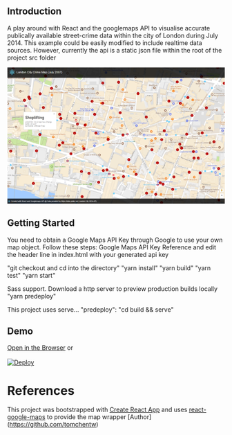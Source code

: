 ## Introduction
A play around with React and the googlemaps API to visualise accurate publically available street-crime data within the city of London during July 2014.
This example could be easily modified to include realtime data sources.  However, currently the api is a static json file within the root of the project src folder

![crime-map-london-city](https://github.com/markhobbs/crime-map-london-city/blob/master/cmlc-thumb.png)

## Getting Started
You need to obtain a Google Maps API Key through Google to use your own map object. Follow these steps: Google Maps API Key Reference and edit the header line in index.html with your generated api key

"git checkout and cd into the directory"
"yarn install"
"yarn build"
"yarn test"
"yarn start"

Sass support.  Download a http server to preview production builds locally "yarn predeploy" 

This project uses serve...
"predeploy": "cd build  && serve"

## Demo
[Open in the Browser](https://crime-map-london-city.herokuapp.com) or  <br /><br /> [![Deploy](https://www.herokucdn.com/deploy/button.svg)](https://heroku.com/deploy)

# References
This project was bootstrapped with [Create React App](https://github.com/facebookincubator/create-react-app) and uses [react-google-maps](https://www.npmjs.com/package/react-google-maps) to provide the map wrapper [Author] (https://github.com/tomchentw)

